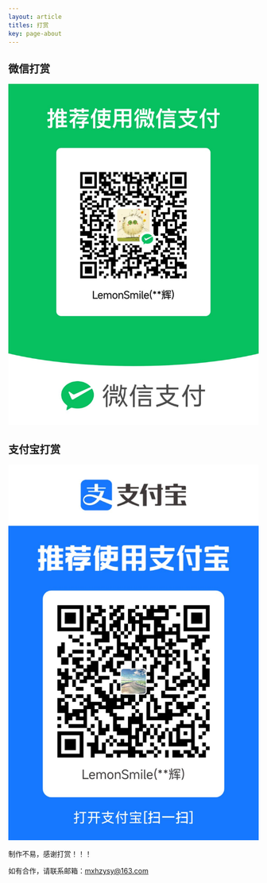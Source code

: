 ```yaml
---
layout: article
titles: 打赏
key: page-about
---
```


     

## 微信打赏
![wx](\images\money\wx.jpg)

## 支付宝打赏
![wx](\images\money\zfb.jpg)

制作不易，感谢打赏！！！

如有合作，请联系邮箱：mxhzysy@163.com